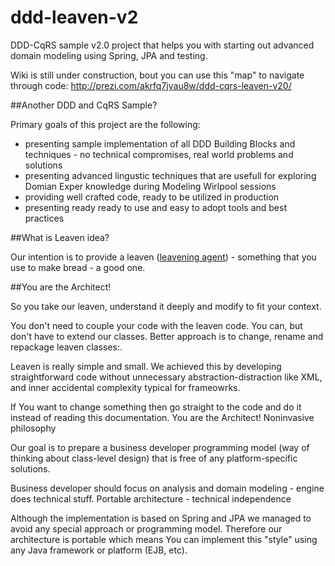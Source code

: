 ddd-leaven-v2
=============

DDD-CqRS sample v2.0 project that helps you with starting out advanced domain modeling using Spring, JPA and testing.

Wiki is still under construction, bout you can use this "map" to navigate through code: http://prezi.com/akrfq7jyau8w/ddd-cqrs-leaven-v20/



##Another DDD and CqRS Sample?

Primary goals of this project are the following: 
* presenting sample implementation of all DDD Building Blocks and techniques - no technical compromises, real world problems and solutions 
* presenting advanced lingustic techniques that are usefull for exploring Domian Exper knowledge during Modeling Wirlpool sessions
* providing well crafted code, ready to be utilized in production 
* presenting ready ready to use and easy to adopt tools and best practices 


##What is Leaven idea?

Our intention is to provide a leaven ([leavening agent](http://en.wikipedia.org/wiki/Leavening_agent)) - something that you use to make bread - a good one. 


##You are the Architect!

So you take our leaven, understand it deeply and modify to fit your context. 

You don't need to couple your code with the leaven code. You can, but don't have to extend our classes. Better approach is to change, rename and repackage leaven classes:. 

Leaven is really simple and small. We achieved this by developing straightforward code without unnecessary abstraction-distraction like XML, and inner accidental complexity typical for frameowrks. 

If You want to change something then go straight to the code and do it instead of reading this documentation. You are the Architect! 
Noninvasive philosophy

Our goal is to prepare a business developer programming model (way of thinking about class-level design) that is free of any platform-specific solutions. 

Business developer should focus on analysis and domain modeling - engine does technical stuff. 
Portable architecture - technical independence

Although the implementation is based on Spring and JPA we managed to avoid any special approach or programming model. Therefore our architecture is portable which means You can implement this "style" using any Java framework or platform (EJB, etc).
